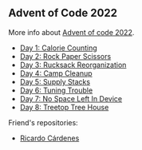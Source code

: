 ## Advent of Code 2022

More info about [Advent of code 2022](https://adventofcode.com/2022).

- [Day 1: Calorie Counting](./day01/day_01.ipynb)
- [Day 2: Rock Paper Scissors](./day02/day_02.ipynb)
- [Day 3: Rucksack Reorganization](./day03/day_03.ipynb)
- [Day 4: Camp Cleanup](./day04/day_04.ipynb)
- [Day 5: Supply Stacks](./day05/day_05.ipynb)
- [Day 6: Tuning Trouble](./day06/day_06.ipynb)
- [Day 7: No Space Left In Device](./day07/day_07.ipynb)
- [Day 8: Treetop Tree House](./day08/day_08.ipynb)

Friend's repositories:

- [Ricardo Cárdenes](https://github.com/rcardenes/aoc2022)
